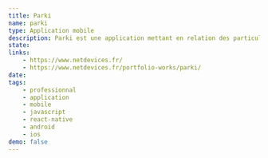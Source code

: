 ```yaml
---
title: Parki
name: parki
type: Application mobile
description: Parki est une application mettant en relation des particuliers dans un système permettant de trouver des place de parkinge dans de grandes aglomérations.
state:
links: 
	- https://www.netdevices.fr/
	- https://www.netdevices.fr/portfolio-works/parki/
date:
tags:
	- professionnal
	- application
	- mobile
	- javascript
	- react-native
	- android
	- ios
demo: false
---
```

